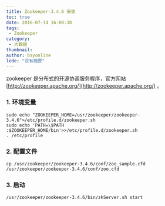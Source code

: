 ```yaml
---
title: Zookeeper-3.4.6 安装
toc: true
date: 2016-07-14 16:00:38
tags:
 - Zookeeper
category: 
 - 大数据
thumbnail: 
author: bsyonline
lede: "没有摘要"
---
```


zookeeper 是分布式的开源协调服务程序，官方网站 [http://zookeeper.apache.org/](http://zookeeper.apache.org/) 。

### 1. 环境变量
```
sudo echo "ZOOKEEPER_HOME=/usr/zookeeper/zookeeper-3.4.6">/etc/profile.d/zookeeper.sh
sudo echo 'PATH=\$PATH :$ZOOKEEPER_HOME/bin'>>/etc/profile.d/zookeeper.sh
. /etc/profile
```
### 2. 配置文件
```
cp /usr/zookeeper/zookeeper-3.4.6/conf/zoo_sample.cfd /usr/zookeeper/zookeeper-3.4.6/conf/zoo.cfd
```
### 3. 启动
```
/usr/zookeeper/zookeeper-3.4.6/bin/zkServer.sh start
```
